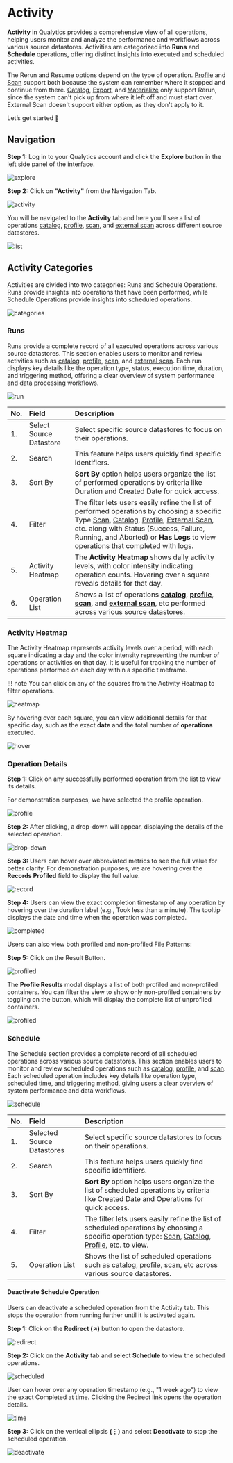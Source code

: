 # Activity

**Activity** in Qualytics provides a comprehensive view of all operations, helping users monitor and analyze the performance and workflows across various source datastores. Activities are categorized into **Runs** and **Schedule** operations, offering distinct insights into executed and scheduled activities.

The Rerun and Resume options depend on the type of operation. [Profile](../source-datastore/profile.md) and [Scan](../source-datastore/scan.md) support both because the system can remember where it stopped and continue from there. [Catalog](../source-datastore/catalog.md), [Export](../container/export-operation.md), and [Materialize](../container/materialize-operation.md) only support Rerun, since the system can't pick up from where it left off and must start over. External Scan doesn't support either option, as they don't apply to it.

Let’s get started 🚀

## Navigation

**Step 1:** Log in to your Qualytics account and click the **Explore** button in the left side panel of the interface.

![explore](../assets/explore/activity/explore-light.png)

**Step 2:** Click on **"Activity"** from the Navigation Tab.

![activity](../assets/explore/activity/activity-light.png)

You will be navigated to the **Activity** tab and here you'll see a list of operations [catalog](../source-datastore/catalog.md), [profile](../source-datastore/profile.md), [scan](../source-datastore/scan.md), and [external scan](../source-datastore/external-scan.md) across different source datastores.

![list](../assets/explore/activity/list-light.png)

## Activity Categories

Activities are divided into two categories: Runs and Schedule Operations. Runs provide insights into operations that have been performed, while Schedule Operations provide insights into scheduled operations.

![categories](../assets/explore/activity/categories-light.png)

### Runs

Runs provide a complete record of all executed operations across various source datastores. This section enables users to monitor and review activities such as [catalog](../source-datastore/catalog.md), [profile](../source-datastore/profile.md), [scan](../source-datastore/scan.md), and [external scan](../source-datastore/external-scan.md). Each run displays key details like the operation type, status, execution time, duration, and triggering method, offering a clear overview of system performance and data processing workflows.

![run](../assets/explore/activity/runs-light.png)

| No. | Field | Description |
| :---- | :---- | :---- |
| 1. | Select Source Datastore | Select specific source datastores to focus on their operations. |
| 2. | Search | This feature helps users quickly find specific identifiers. |
| 3. | Sort By | **Sort By** option helps users organize the list of performed operations by criteria like Duration and Created Date for quick access. |
| 4. | Filter | The filter lets users easily refine the list of performed operations by choosing a specific Type [Scan](../source-datastore/scan.md), [Catalog](../source-datastore/catalog.md), [Profile](../source-datastore/profile.md), [External Scan](../source-datastore/external-scan.md), etc. along with Status (Success, Failure, Running, and Aborted) or **Has Logs** to view operations that completed with logs. |
| 5. | Activity Heatmap | The **Activity Heatmap** shows daily activity levels, with color intensity indicating operation counts. Hovering over a square reveals details for that day. |
| 6. | Operation List | Shows a list of operations [**catalog**](../source-datastore/catalog.md), [**profile**](../source-datastore/profile.md), [**scan**](../source-datastore/scan.md), and [**external scan**](../source-datastore/external-scan.md), etc performed across various source datastores. |

### Activity Heatmap

The Activity Heatmap represents activity levels over a period, with each square indicating a day and the color intensity representing the number of operations or activities on that day. It is useful for tracking the number of operations performed on each day within a specific timeframe.

!!! note 
    You can click on any of the squares from the Activity Heatmap to filter operations.  

![heatmap](../assets/explore/activity/heatmap-light.png)

By hovering over each square, you can view additional details for that specific day, such as the exact **date** and the total number of **operations** executed.

![hover](../assets/explore/activity/hover-light.png)

### Operation Details

**Step 1:** Click on any successfully performed operation from the list to view its details.

For demonstration purposes, we have selected the profile operation.

![profile](../assets/explore/activity/profile-light.png)

**Step 2:** After clicking, a drop-down will appear, displaying the details of the selected operation.

![drop-down](../assets/explore/activity/drop-light.png)

**Step 3:** Users can hover over abbreviated metrics to see the full value for better clarity. For demonstration purposes, we are hovering over the **Records Profiled** field to display the full value.

![record](../assets/explore/activity/record-light.png)

**Step 4:** Users can view the exact completion timestamp of any operation by hovering over the duration label (e.g., Took less than a minute). The tooltip displays the date and time when the operation was completed.

![completed](../assets/explore/activity/completed.png)

Users can also view both profiled and non-profiled File Patterns:

**Step 5:** Click on the Result Button.

![profiled](../assets/explore/activity/result-light.png)

The **Profile Results** modal displays a list of both profiled and non-profiled containers. You can filter the view to show only non-profiled containers by toggling on the button, which will display the complete list of unprofiled containers.

![profiled](../assets/explore/activity/profiled-light.png)

### Schedule

The Schedule section provides a complete record of all scheduled operations across various source datastores. This section enables users to monitor and review scheduled operations such as [catalog](../source-datastore/catalog.md), [profile](../source-datastore/profile.md), and [scan](../source-datastore/scan.md). Each scheduled operation includes key details like operation type, scheduled time, and triggering method, giving users a clear overview of system performance and data workflows.

![schedule](../assets/explore/activity/schedule-light.png)

| No. | Field | Description |
| :---- | :---- | :---- |
| 1. | Selected Source Datastores | Select specific source datastores to focus on their operations. |
| 2. | Search | This feature helps users quickly find specific identifiers. |
| 3. | Sort By | **Sort By** option helps users organize the list of scheduled operations by criteria like Created Date and Operations for quick access. |
| 4. | Filter | The filter lets users easily refine the list of scheduled operations by choosing a specific operation type: [Scan](../source-datastore/scan.md), [Catalog](../source-datastore/catalog.md), [Profile](../source-datastore/profile.md), etc. to view. |
| 5. | Operation List | Shows the list of scheduled operations such as [catalog](../source-datastore/catalog.md), [profile](../source-datastore/profile.md), [scan](../source-datastore/scan.md), etc across various source datastores. |

#### Deactivate Schedule Operation

Users can deactivate a scheduled operation from the Activity tab. This stops the operation from running further until it is activated again.

**Step 1:** Click on the **Redirect (↗)** button to open the datastore.

![redirect](../assets/explore/activity/redirect-light.png)

**Step 2:** Click on the **Activity** tab and select **Schedule** to view the scheduled operations.

![scheduled](../assets/explore/activity/scheduled-light.png)

User can hover over any operation timestamp (e.g., "1 week ago") to view the exact Completed at time. Clicking the Redirect link opens the operation details.

![time](../assets/explore/activity/time.png)

**Step 3:** Click on the vertical ellipsis **(⋮)** and select **Deactivate** to stop the scheduled operation.

![deactivate](../assets/explore/activity/deactivate-light.png)